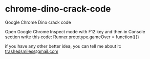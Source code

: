 # chrome-dino-crack-code
Google Chrome Dino crack code 

Open Google Chrome Inspect mode with F12 key and then in Console section write this code:
Runner.prototype.gameOver = function(){}

if you have any other better idea, you can tell me about it: trashedsmiles@gmail.com
